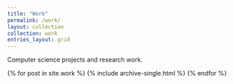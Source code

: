 ```yaml
---
title: "Work"
permalink: /work/
layout: collection
collection: work
entries_layout: grid
---
```


Computer science projects and research work.

{% for post in site.work %}
  {% include archive-single.html %}
{% endfor %}